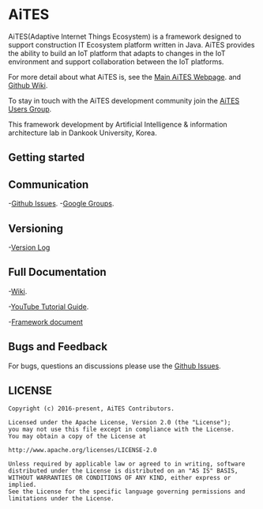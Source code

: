 # AiTES
AiTES(Adaptive Internet Things Ecosystem) is a framework designed to support construction IT Ecosystem platform written in Java. AiTES provides the ability to build an IoT platform that adapts to changes in the IoT environment and support collaboration between the IoT platforms.

For more detail about what AiTES is, see the [Main AiTES Webpage]().
and [Github Wiki](https://github.com/lecture4u/AiTES/wiki).

To stay in touch with the AiTES development community join the [AiTES Users Group](https://groups.google.com/forum/#!forum/aites-users). 

This framework development by Artificial Intelligence & information architecture lab in Dankook University, Korea.

## Getting started

## Communication
-[Github Issues](https://github.com/lecture4u/AiTES/issues).
-[Google Groups](https://groups.google.com/forum/#!forum/aites-users).

## Versioning
-[Version Log]()

## Full Documentation

-[Wiki](https://github.com/lecture4u/AiTES/wiki).

-[YouTube Tutorial Guide](https://www.youtube.com/channel/UChx4sQOn5lEVXXeNDrPOMlw/featured?disable_polymer=1).

-[Framework document](https://github.com/lecture4u/AiTES/tree/master/AiTESDoc)

## Bugs and Feedback

For bugs, questions an discussions please use the [Github Issues](https://github.com/lecture4u/AiTES/issues).

## LICENSE  

```
Copyright (c) 2016-present, AiTES Contributors.

Licensed under the Apache License, Version 2.0 (the "License");
you may not use this file except in compliance with the License.
You may obtain a copy of the License at

http://www.apache.org/licenses/LICENSE-2.0

Unless required by applicable law or agreed to in writing, software
distributed under the License is distributed on an "AS IS" BASIS,
WITHOUT WARRANTIES OR CONDITIONS OF ANY KIND, either express or implied.
See the License for the specific language governing permissions and
limitations under the License.
```
